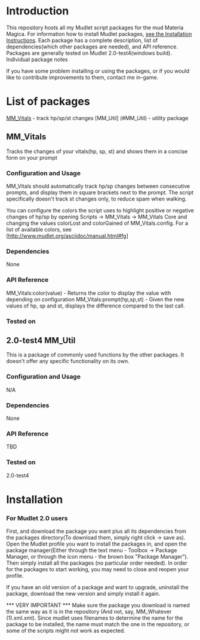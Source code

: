 Introduction
============

This repository hosts all my Mudlet script packages for the mud Materia Magica. For information how to install Mudlet packages, [see the Installation Instructions](#Installation). Each package has a complete description, list of dependencies(which other packages are needed), and API reference. Packages are generally tested on Mudlet 2.0-test4(windows build). Individual package notes 

If you have some problem installing or using the packages, or if you would like to contribute improvements to them, contact me in-game.

List of packages
================
[MM_Vitals](#MM_Vitals) - track hp/sp/st changes
[MM_Util] (#MM_Util) - utility package


MM_Vitals
---------

Tracks the changes of your vitals(hp, sp, st) and shows them in a concise form on your prompt

### Configuration and Usage
MM_Vitals should automatically track hp/sp changes between consecutive prompts, and display them in square brackets next to the prompt. The script specifically doesn't track st changes only, to reduce spam when walking. 

You can configure the colors the script uses to highlight positive or negative changes of hp/sp by opening Scripts -> MM_Vitals -> MM_Vitals Core and changing the values colorLost and colorGained of MM_Vitals.config. For a list of available colors, see [http://www.mudlet.org/asciidoc/manual.html#fg]
### Dependencies
None
### API Reference
MM_Vitals:color(value) - Returns the color to display the value with depending on configuration
MM_Vitals:prompt(hp,sp,st) - Given the new values of hp, sp and st, displays the difference compared to the last call.
### Tested on
2.0-test4
MM_Util
-------

This is a package of commonly used functions by the other packages. It doesn't offer any specific functionality on its own.

### Configuration and Usage
N/A
### Dependencies
None
### API Reference
TBD
### Tested on
2.0-test4

Installation
============

### For Mudlet 2.0 users

First, and download the package you want plus all its dependencies from the packages directory(To download them, simply right click -> save as). Open the Mudlet profile you want to install the packages in, and open the package manager(Either through the text menu - Toolbox -> Package Manager, or through the icon menu - the brown box "Package Manager"). Then simply install all the packages (no particular order needed). In order for the packages to start working, you may need to close and reopen your profile.

If you have an old version of a package and want to upgrade, uninstall the package, download the new version and simply install it again.

*** VERY IMPORTANT *** Make sure the package you download is named the same way as it is in the repository (And not, say, MM_Whatever (1).xml.xml). Since mudlet uses filenames to determine the name for the package to be installed, the name must match the one in the repository, or some of the scripts might not work as expected.